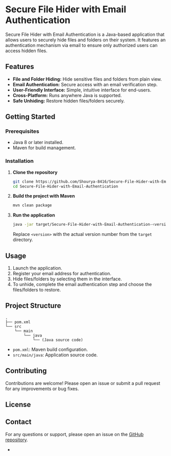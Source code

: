 # Secure File Hider with Email Authentication

Secure File Hider with Email Authentication is a Java-based application that allows users to securely hide files and folders on their system. It features an authentication mechanism via email to ensure only authorized users can access hidden files.

## Features

- **File and Folder Hiding:** Hide sensitive files and folders from plain view.
- **Email Authentication:** Secure access with an email verification step.
- **User-Friendly Interface:** Simple, intuitive interface for end-users.
- **Cross-Platform:** Runs anywhere Java is supported.
- **Safe Unhiding:** Restore hidden files/folders securely.

## Getting Started

### Prerequisites

- Java 8 or later installed.
- Maven for build management.

### Installation

1. **Clone the repository**
   ```bash
   git clone https://github.com/Shourya-8416/Secure-File-Hider-with-Email-Authentication.git
   cd Secure-File-Hider-with-Email-Authentication
   ```

2. **Build the project with Maven**
   ```bash
   mvn clean package
   ```

3. **Run the application**
   ```bash
   java -jar target/Secure-File-Hider-with-Email-Authentication-<version>.jar
   ```
   Replace `<version>` with the actual version number from the `target` directory.

## Usage

1. Launch the application.
2. Register your email address for authentication.
3. Hide files/folders by selecting them in the interface.
4. To unhide, complete the email authentication step and choose the files/folders to restore.

## Project Structure

```
.
├── pom.xml
└── src
    └── main
        └── java
            └── (Java source code)
```

- `pom.xml`: Maven build configuration.
- `src/main/java`: Application source code.

## Contributing

Contributions are welcome! Please open an issue or submit a pull request for any improvements or bug fixes.

## License



## Contact

For any questions or support, please open an issue on the [GitHub repository](https://github.com/Shourya-8416/Secure-File-Hider-with-Email-Authentication).

-

